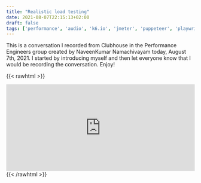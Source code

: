 ```yaml
---
title: "Realistic load testing"
date: 2021-08-07T22:15:13+02:00
draft: false
tags: ['performance', 'audio', 'k6.io', 'jmeter', 'puppeteer', 'playwright', 'flood element', 'english']
---
```


This is a conversation I recorded from Clubhouse in the Performance Engineers group created by NaveenKumar Namachivayam today, August 7th, 2021. I started by introducing myself and then let everyone know that I would be recording the conversation. Enjoy!

{{< rawhtml >}}
<iframe src="https://open.spotify.com/embed/episode/5MJaz2PAhYfy5FShrIaXUK" width="100%" height="232" frameBorder="0" allowtransparency="true" allow="encrypted-media"></iframe>
{{< /rawhtml >}}